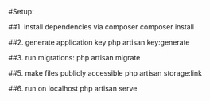 #Setup:

##1. install dependencies via composer
composer install

##2. generate application key
php artisan key:generate

##3. run migrations:
php artisan migrate

##5. make files publicly accessible
php artisan storage:link

##6. run on localhost
php artisan serve